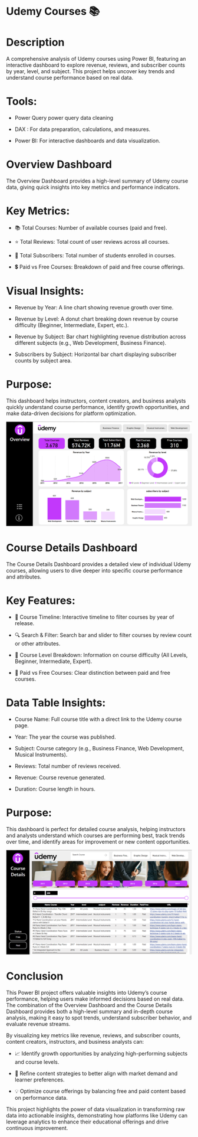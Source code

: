 # Udemy Courses 📚


# Description

A comprehensive analysis of Udemy courses using Power BI, featuring an interactive dashboard to explore revenue, reviews, and subscriber counts by year, level, and subject. This project helps uncover key trends and understand course performance based on real data.

# Tools:

- Power Query power query data cleaning

- DAX : For data preparation, calculations, and measures.
  
- Power BI: For interactive dashboards and data visualization.

# Overview Dashboard

The Overview Dashboard provides a high-level summary of Udemy course data, giving quick insights into key metrics and performance indicators.

# Key Metrics:

- 📚 Total Courses: Number of available courses (paid and free).

- ⭐ Total Reviews: Total count of user reviews across all courses.

- 👥 Total Subscribers: Total number of students enrolled in courses.

- 💲 Paid vs Free Courses: Breakdown of paid and free course offerings.

# Visual Insights:

- Revenue by Year: A line chart showing revenue growth over time.

- Revenue by Level: A donut chart breaking down revenue by course difficulty (Beginner, Intermediate, Expert, etc.).

- Revenue by Subject: Bar chart highlighting revenue distribution across different subjects (e.g., Web Development, Business Finance).

- Subscribers by Subject: Horizontal bar chart displaying subscriber counts by subject area.

# Purpose:
This dashboard helps instructors, content creators, and business analysts quickly understand course performance, identify growth opportunities, and make data-driven decisions for platform optimization.

![Overview.png](Overview.png)

# Course Details Dashboard

The Course Details Dashboard provides a detailed view of individual Udemy courses, allowing users to dive deeper into specific course performance and attributes.

# Key Features:
- 📅 Course Timeline: Interactive timeline to filter courses by year of release.

- 🔍 Search & Filter: Search bar and slider to filter courses by review count or other attributes.

- 🧠 Course Level Breakdown: Information on course difficulty (All Levels, Beginner, Intermediate, Expert).

- 💸 Paid vs Free Courses: Clear distinction between paid and free courses.

# Data Table Insights:

- Course Name: Full course title with a direct link to the Udemy course page.

- Year: The year the course was published.

- Subject: Course category (e.g., Business Finance, Web Development, Musical Instruments).

- Reviews: Total number of reviews received.

- Revenue: Course revenue generated.

- Duration: Course length in hours.

# Purpose:

This dashboard is perfect for detailed course analysis, helping instructors and analysts understand which courses are performing best, track trends over time, and identify areas for improvement or new content opportunities.


![Details.png](Details.png)


# Conclusion

This Power BI project offers valuable insights into Udemy’s course performance, helping users make informed decisions based on real data. The combination of the Overview Dashboard and the Course Details Dashboard provides both a high-level summary and in-depth course analysis, making it easy to spot trends, understand subscriber behavior, and evaluate revenue streams.

By visualizing key metrics like revenue, reviews, and subscriber counts, content creators, instructors, and business analysts can:

- 📈 Identify growth opportunities by analyzing high-performing subjects and course levels.

- 🎯 Refine content strategies to better align with market demand and learner preferences.

- 💡 Optimize course offerings by balancing free and paid content based on performance data.

This project highlights the power of data visualization in transforming raw data into actionable insights, demonstrating how platforms like Udemy can leverage analytics to enhance their educational offerings and drive continuous improvement.




